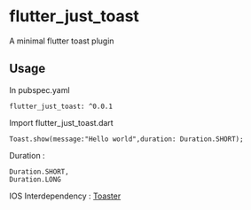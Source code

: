 # flutter_just_toast

A minimal flutter toast plugin

## Usage 

In pubspec.yaml

```
flutter_just_toast: ^0.0.1

```

Import flutter_just_toast.dart

```
Toast.show(message:"Hello world",duration: Duration.SHORT);
````

Duration :
```
Duration.SHORT,
Duration.LONG
```

IOS Interdependency :
[Toaster](https://github.com/devxoul/Toaster)



